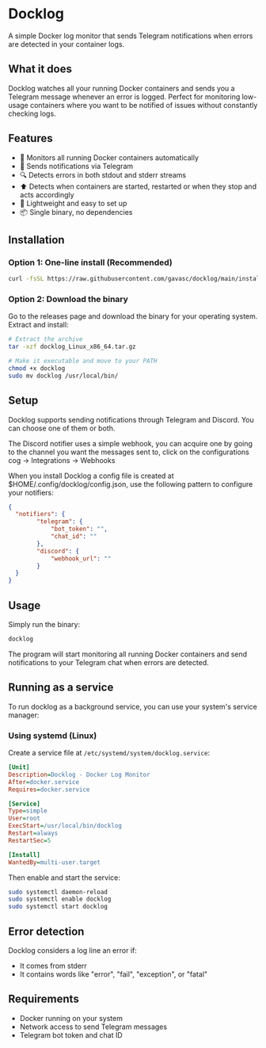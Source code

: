 # Docklog
A simple Docker log monitor that sends Telegram notifications when errors are detected in your container logs.

## What it does
Docklog watches all your running Docker containers and sends you a Telegram message whenever an error is logged. Perfect for monitoring low-usage containers where you want to be notified of issues without constantly checking logs.

## Features

- 🐳 Monitors all running Docker containers automatically
- 📱 Sends notifications via Telegram
- 🔍 Detects errors in both stdout and stderr streams
- ⬆️ Detects when containers are started, restarted or when they stop and acts accordingly
- 🚀 Lightweight and easy to set up
- 📦 Single binary, no dependencies

## Installation
### Option 1: One-line install (Recommended)
```bash
curl -fsSL https://raw.githubusercontent.com/gavasc/docklog/main/install.sh | bash
```

### Option 2: Download the binary
Go to the releases page and download the binary for your operating system.
Extract and install:
```bash
# Extract the archive
tar -xzf docklog_Linux_x86_64.tar.gz

# Make it executable and move to your PATH
chmod +x docklog
sudo mv docklog /usr/local/bin/
```

## Setup
Docklog supports sending notifications through Telegram and Discord. You can choose one of them or both.

The Discord notifier uses a simple webhook, you can acquire one by going to the channel you want the messages sent to, click on the configurations cog -> Integrations -> Webhooks

When you install Docklog a config file is created at $HOME/.config/docklog/config.json, use the following pattern to configure your notifiers:

```json
{
  "notifiers": {
        "telegram": {
            "bot_token": "",
            "chat_id": ""
        },
        "discord": {
            "webhook_url": ""
        }
  }
}
```

## Usage
Simply run the binary:
```bash
docklog
```

The program will start monitoring all running Docker containers and send notifications to your Telegram chat when errors are 
detected.

## Running as a service
To run docklog as a background service, you can use your system's service manager:
### Using systemd (Linux)
Create a service file at `/etc/systemd/system/docklog.service`:
```ini
[Unit]
Description=Docklog - Docker Log Monitor
After=docker.service
Requires=docker.service

[Service]
Type=simple
User=root
ExecStart=/usr/local/bin/docklog
Restart=always
RestartSec=5

[Install]
WantedBy=multi-user.target
```

Then enable and start the service:

```bash
sudo systemctl daemon-reload
sudo systemctl enable docklog
sudo systemctl start docklog
```

## Error detection
Docklog considers a log line an error if:

- It comes from stderr
- It contains words like "error", "fail", "exception", or "fatal"

## Requirements

- Docker running on your system
- Network access to send Telegram messages
- Telegram bot token and chat ID
